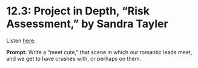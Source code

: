 # 12.3: Project in Depth, “Risk Assessment,” by Sandra Tayler 

Listen [here](http://www.writingexcuses.com/2017/01/15/12-3-project-in-depth-risk-assessment-by-sandra-tayler/). 

**Prompt:** Write a “meet cute,” that scene in which our romantic leads meet, and we get to have crushes with, or perhaps on them.